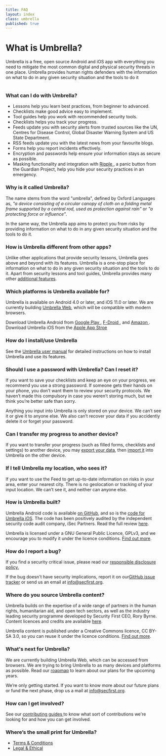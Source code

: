 ```yaml
---
title: FAQ
layout: index
class: umbrella
published: true
---
```

<div class="intro">
   <div class="container">
      <div class="row">
         <div class="col-lg-12 col-md-12">
            <div class="d-none d-lg-block spacer-top100"></div>
            <h1 class="">What is Umbrella?</h1>
            <div class="home-description spacer-bottom100">Umbrella is a free, open source Android and iOS app with everything you need to mitigate the most common digital and physical security threats in one place. Umbrella provides human rights defenders with the information on what to do in any given security situation and the tools to do it<br><br></div>
         </div>
      </div>
   </div>
</div>
<div class="container">
   <div class="row spacer-top100">
      <div class="col-8 offset-lg-2 spacer-bottom30">
         <h3 class="green" id="what-can-i-do-with-umbrella">What can I do with Umbrella?</h3>
         <ul>
            <li>Lessons help you learn best practices, from beginner to advanced.</li>
            <li>Checklists make good advice easy to implement.</li>
            <li>Tool guides help you work with recommended security tools.</li>
            <li>Checklists helps you track your progress.</li>
            <li>Feeds update you with security alerts from trusted sources like the UN, Centres for Disease Control, Global Disaster Warning System and US State Department.</li>
            <li>RSS feeds update you with the latest news from your favourite blogs.</li>
            <li>Forms help you report incidents effectively.</li>
            <li>Encryption and passwords help ensure your information stays as secure as possible.</li>
            <li>Masking functionality and integration with  <a href="https://play.google.com/store/apps/details?id=info.guardianproject.ripple">
               Ripple
               </a>, a panic button from the Guardian Project, help you hide your security practices in an emergency.
            </li>
         </ul>
      </div>
   </div>
   <div class="row">
      <div class="col-8 offset-lg-2 spacer-bottom30">
         <h3 class="green">Why is it called Umbrella? </h3>
         <p>The name stems from the word "umbrella", defined by Oxford Languages as, <em>"a device consisting of a circular canopy of cloth on a folding metal frame supported by a central rod, used as protection against rain"</em> or <em>"a protecting force or influence"</em>.</p>
         <p>In the same way, the Umbrella app aims to protect you from risks by providing information on what to do in any given security situation and the tools to do it.</p>
      </div>
   </div>
   <div class="row">
      <div class="col-8 offset-lg-2 spacer-bottom30">
         <h3 class="green">How is Umbrella different from other apps? </h3>
         <p>Unlike other applications that provide security lessons, Umbrella goes above and beyond with its features. Umbrella is a one-stop place for information on what to do in any given security situation and the tools to do it. Apart from security lessons and tool guides, Umbrella provides many other <a href="/faq/#what-can-i-do-with-umbrella">additional features</a>.</p>
      </div>
   </div>
   <div class="row">
      <div class="col-8 offset-lg-2 spacer-bottom30">
         <h3 class="green">Which platforms is Umbrella available for?</h3>
         <p>Umbrella is available on Android 4.0 or later, and iOS 11.0 or later. We are currently building <a href="https://github.com/securityfirst/Umbrella_web">Umbrella Web</a>, which will be compatible with modern browsers.</p>
         Download Umbrella Android from  <a href="https://play.google.com/store/apps/details?id=org.secfirst.umbrella">
         Google Play
         </a>,  <a href="https://secfirst.org/fdroid/repo/?fingerprint=39EB57052F8D684514176819D1645F6A0A7BD943DBC31AB101949006AC0BC228">
         F-Droid
         </a>, and <a href="https://www.amazon.com/Security-First-Umbrella-made-easy/dp/B01AKN9M1Y">
         Amazon
         </a>.
         Download Umbrella iOS from the <a href="https://apps.apple.com/us/app/umbrella-security/id1453715310">
         Apple App Stroe
         </a>
      </div>
   </div>
   <div class="row">
      <div class="col-8 offset-lg-2 spacer-bottom30">
         <h3 class="green">How do I install/use Umbrella </h3>
         <p>See the <a href="https://secfirst.org/manual">Umbrella user manual</a> for detailed instructions on how to install Umbrella and use its features.</p>
      </div>
   </div>
   <div class="row">
      <div class="col-8 offset-lg-2 spacer-bottom30">
         <h3 class="green">Should I use a password with Umbrella? Can I reset it? </h3>
         <p>If you want to save your checklists and keep an eye on your progress, we recommend you use a strong password. If someone gets their hands on your phone, you don’t want them to review your security protocols. We haven’t made this compulsory in case you weren’t storing much, but we think you’re better safe than sorry.</p>
         <p>Anything you input into Umbrella is only stored on your device. We can’t see it or give it to anyone else. We also can’t recover your data if you accidently delete it or forget your password.</p>
      </div>
   </div>
   <div class="row">
      <div class="col-8 offset-lg-2 spacer-bottom30">
         <h3 class="green">Can I transfer my progress to another device? </h3>
         <p>If you want to transfer your progress (such as filled forms, checklists and settings) to another device, you may <a href="https://secfirst.org/manual">export your data</a>, then <a href="https://secfirst.org/manual">import it</a> into Umbrella on the other device.</p>
      </div>
   </div>
   <div class="row">
      <div class="col-8 offset-lg-2 spacer-bottom30">
         <h3 class="green">If I tell Umbrella my location, who sees it?</h3>
         <p>If you want to use the Feed to get up-to-date information on risks in your area, enter your nearest city. There is no geolocation or tracking of your input location. We can’t see it, and neither can anyone else.</p>
      </div>
   </div>
   <div class="row">
      <div class="col-8 offset-lg-2 spacer-bottom30">
         <h3 class="green">How is Umbrella built?</h3>
         <p>Umbrella Android code is available <a href="https://github.com/securityfirst/Umbrella_android">on GitHub</a>, and so is the <a href="https://github.com/securityfirst/Umbrella_iOS">code for Umbrella iOS</a>. The code has been positively audited by the independent security code audit company, iSec Partners. Read the full review <a href="https://www.nccgroup.trust/uk/our-research/security-first-umbrella/">here</a>.</p>
         <p>Umbrella is licensed under a GNU General Public Licence, GPLv3, and we encourage you to modify it under the licence conditions. <a href="https://www.gnu.org/licenses/gpl-3.0.en.html">Find out more</a>.</p>
      </div>
   </div>
   <div class="row">
      <div class="col-8 offset-lg-2 spacer-bottom30">
         <h3 class="green">How do I report a bug?</h3>
         <p>If you find a security critical issue, please read our <a href="https://secfirst.org/legal">responsible disclosure policy.</a></p>
         <p>If the bug doesn't have security implications, report it on our<a href="https://github.com/securityfirst/Umbrella_android/issues">GitHub issue tracker</a> or send us an email at <a href="mailto:info@secfirst.org"> info@secfirst.org</a>.</p>
      </div>
   </div>
   <div class="row">
      <div class="col-8 offset-lg-2 spacer-bottom30">
         <h3 class="green">Where do you source Umbrella content?</h3>
         <p>Umbrella builds on the expertise of a wide range of partners in the human rights, humanitarian aid, and open tech sectors, as well as the industry leading security programme developed by Security First CEO, Rory Byrne. Content licences and credits are available <a href="https://github.com/securityfirst/Umbrella_content"> here</a>.</p>
         <p>Umbrella content is published under a Creative Commons licence, CC BY-SA 3.0, so you can reuse it under the licence conditions. <a href="https://creativecommons.org/licenses/by-sa/3.0/"> Find out more</a>.</p>
      </div>
   </div>
   <div class="row">
      <div class="col-8 offset-lg-2 spacer-bottom30">
         <h3 class="green">What's next for Umbrella?</h3>
         <p>We are currently building Umbrella Web, which can be accessed from browsers. We are trying to bring Umbrella to as many devices and platforms as possible. Read our <a href="https://github.com/securityfirst/secfirst.org/blob/master/umbrella-roadmap.md">roapmap</a> to learn about our plans for the upcoming years.</p>
         <p>We’re only getting started. If you want to know more about our future plans or fund the next phase, drop us a mail at <a href="mailto:info@secfirst.org"> info@secfirst.org</a>.</p>
      </div>
   </div>
   <div class="row">
      <div class="col-8 offset-lg-2 spacer-bottom30">
         <h3 class="green">How can I get involved?</h3>
         <p>See our <a href="#"> contributing guides </a> to know what sort of contributions we're looking for and how you can get involved.</p>
      </div>
   </div>
   <div class="row spacer-bottom100">
      <div class="col-8 offset-lg-2">
         <h3 class="green">Where’s the small print for Umbrella?</h3>
         <ul>
            <li><a href="https://secfirst.org/terms/">Terms & Conditions</a></li>
            <li><a href="https://secfirst.org/legal/">Legal & Ethical </a></li>
         </ul>
      </div>
   </div>
</div>

